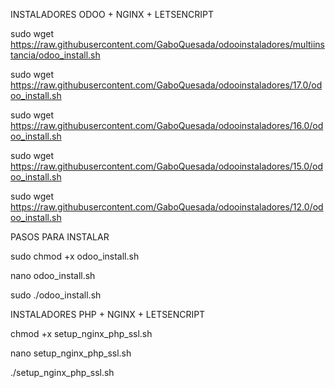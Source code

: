 INSTALADORES ODOO + NGINX + LETSENCRIPT

sudo wget https://raw.githubusercontent.com/GaboQuesada/odooinstaladores/multiinstancia/odoo_install.sh

sudo wget https://raw.githubusercontent.com/GaboQuesada/odooinstaladores/17.0/odoo_install.sh

sudo wget https://raw.githubusercontent.com/GaboQuesada/odooinstaladores/16.0/odoo_install.sh

sudo wget https://raw.githubusercontent.com/GaboQuesada/odooinstaladores/15.0/odoo_install.sh

sudo wget https://raw.githubusercontent.com/GaboQuesada/odooinstaladores/12.0/odoo_install.sh




PASOS PARA INSTALAR

sudo chmod +x odoo_install.sh			

nano odoo_install.sh				

sudo ./odoo_install.sh

INSTALADORES PHP + NGINX + LETSENCRIPT

chmod +x setup_nginx_php_ssl.sh

nano setup_nginx_php_ssl.sh

./setup_nginx_php_ssl.sh





